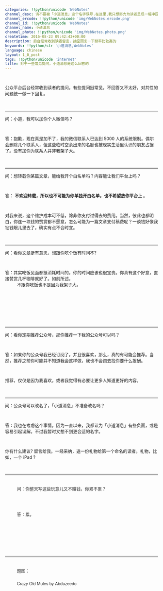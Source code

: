 ```yaml
---
categories: !!python/unicode 'WebNotes'
channel_desc: 请不要被「小道消息」这个名字误导.在这里,我只想努力为读者呈现一幅中国互联网的清明上河图.
channel_ercode: !!python/unicode 'img/WebNotes.ercode.png'
channel_id: !!python/unicode 'WebNotes'
channel_name: 小道消息
channel_photo: !!python/unicode 'img/WebNotes.photo.png'
createtime: 2016-08-23 09:42:43+00:00
description: 后台经常收到读者留言，抽空回复一下频率比较高的
keywords: !!python/str '小道消息,WebNotes'
language: chinese
layout: 1_0_post
tags: !!python/unicode 'internet'
title: 对于一些常见提问，小道消息是这么回答的
---
```

<div class="rich_media_content" id="js_content">
<p>
<br/>
</p>
<p>
         公众平台后台经常收到读者的提问，有些提问挺常见，不回答又不太好，对共性的问题统一做一下回复。
        </p>
<p>
<br/>
</p>
<hr style="margin-top: 1em; margin-bottom: 1em; white-space: normal; font-family: Lato, Helvetica, Arial, freesans, clean, sans-serif; border-right-width: 0px; border-bottom-width: 0px; border-left-width: 0px; border-top-style: solid; border-top-color: rgb(234, 234, 234); height: 1px; color: rgb(51, 51, 51);"/>
<p>
         问：小道，我可以加你个人微信吗？
         <br/>
</p>
<p>
<br/>
</p>
<p>
         答：抱歉，现在真是加不了，我的微信联系人已达到 5000 人的系统限制。偶尔会删除几个联系人，但这些临时空余出来的名额也被现实生活里认识的朋友占据了。没有加你为联系人并非我架子大。
        </p>
<p>
<br/>
</p>
<hr style="font-family: Lato, Helvetica, Arial, freesans, clean, sans-serif; border-right-width: 0px; border-bottom-width: 0px; border-left-width: 0px; border-top-style: solid; border-top-color: rgb(234, 234, 234); height: 1px; margin-top: 1em; margin-bottom: 1em; color: rgb(51, 51, 51); white-space: normal;"/>
<p>
         问：想转载你某篇文章，能给我开个白名单吗？内容能让我们平台上吗？
         <br/>
</p>
<p>
<br/>
</p>
<p>
         答：
         <strong>
          不欢迎转载，所以也不可能为你单独开白名单，也不希望放你平台上
         </strong>
         。
        </p>
<p>
<br/>
</p>
<p>
         对我来说，这个维护成本可不低，除非你支付过得去的费用。当然，彼此也都明白，你连一块钱的赞赏都不愿意，怎么可能为一篇文章支付稿费呢？一谈钱好像我钻钱眼儿里去了，确实有点不合时宜。
        </p>
<p>
<br/>
</p>
<hr style="margin-top: 1em; margin-bottom: 1em; white-space: normal; font-family: Lato, Helvetica, Arial, freesans, clean, sans-serif; border-right-width: 0px; border-bottom-width: 0px; border-left-width: 0px; border-top-style: solid; border-top-color: rgb(234, 234, 234); height: 1px; color: rgb(51, 51, 51);"/>
<p>
         问：看你文章挺有意思，想跟你吃个饭有时间不?
         <br/>
</p>
<p>
<br/>
</p>
<p>
         答：其实吃饭见面都挺消耗时间的，你的时间应该也很宝贵。你真有这个好意，直接赞赏几杯咖啡就好了。如前所述，
         <span style="white-space: pre-wrap;">
          不跟你吃饭也不是因为我架子大。
         </span>
</p>
<p>
<span style="white-space: pre-wrap;">
<br/>
</span>
</p>
<p>
<span style="white-space: pre-wrap;">
</span>
</p>
<hr style="margin-top: 1em; margin-bottom: 1em; white-space: normal; font-family: Lato, Helvetica, Arial, freesans, clean, sans-serif; border-right-width: 0px; border-bottom-width: 0px; border-left-width: 0px; border-top-style: solid; border-top-color: rgb(234, 234, 234); height: 1px; color: rgb(51, 51, 51);"/>
<p>
         问：看你定期推荐公众号，那你推荐一下我的公众号可以吗？
         <br/>
</p>
<p>
<br/>
</p>
<p>
         答：如果你的公众号我已经订阅了，并且很喜欢，那么，真的有可能会推荐。当然，推荐之前你可能并不知道我会这样做，我也不会跑去找你要什么报酬。
        </p>
<p>
<br/>
</p>
<p>
         推荐，仅仅是因为我喜欢，或者我觉得有必要让更多人知道更好的内容。
        </p>
<p>
<br/>
</p>
<hr style="margin-top: 1em; margin-bottom: 1em; white-space: normal; font-family: Lato, Helvetica, Arial, freesans, clean, sans-serif; border-right-width: 0px; border-bottom-width: 0px; border-left-width: 0px; border-top-style: solid; border-top-color: rgb(234, 234, 234); height: 1px; color: rgb(51, 51, 51);"/>
<p>
         问：公众号可以改名了，「小道消息」不准备改名吗？
        </p>
<p>
<br/>
</p>
<p>
         答：我也在考虑这个事情，因为一直以来，我都认为「小道消息」有些负面，或是容易引起误解。不过我暂时又想不到更合适的名字。
        </p>
<p>
<br/>
</p>
<p>
         你有什么建议? 留言给我。一经采纳，送一份礼物给第一个命名的读者。礼物，比如，一个 iPad ?
        </p>
<p>
<br/>
</p>
<hr style="margin-top: 1em; margin-bottom: 1em; white-space: normal; font-family: Lato, Helvetica, Arial, freesans, clean, sans-serif; border-right-width: 0px; border-bottom-width: 0px; border-left-width: 0px; border-top-style: solid; border-top-color: rgb(234, 234, 234); height: 1px; color: rgb(51, 51, 51);"/>
<p style="margin-top: 1em; margin-bottom: 1.5em; white-space: normal; font-family: Lato, Helvetica, Arial, freesans, clean, sans-serif; border: 0px; outline: 0px; line-height: 1.5em; color: rgb(51, 51, 51);">
<span style="font-family: 'Helvetica Neue', Helvetica, 'Hiragino Sans GB', 'Microsoft YaHei', Arial, sans-serif; white-space: pre-wrap;">
          问：你整天写这些玩意儿又不赚钱，你累不累？
         </span>
</p>
<p style="margin-top: 1em; margin-bottom: 1.5em; white-space: normal; font-family: Lato, Helvetica, Arial, freesans, clean, sans-serif; border: 0px; outline: 0px; line-height: 1.5em; color: rgb(51, 51, 51);">
<span style="font-family: 'Helvetica Neue', Helvetica, 'Hiragino Sans GB', 'Microsoft YaHei', Arial, sans-serif; white-space: pre-wrap;">
          答：累。
         </span>
</p>
<p style="margin-top: 1em; margin-bottom: 1.5em; white-space: normal; font-family: Lato, Helvetica, Arial, freesans, clean, sans-serif; border: 0px; outline: 0px; line-height: 1.5em; color: rgb(51, 51, 51);">
<span style="font-family: 'Helvetica Neue', Helvetica, 'Hiragino Sans GB', 'Microsoft YaHei', Arial, sans-serif; white-space: pre-wrap;">
<br/>
</span>
</p>
<hr style="margin-top: 1em; margin-bottom: 1em; white-space: normal; font-family: Lato, Helvetica, Arial, freesans, clean, sans-serif; border-right-width: 0px; border-bottom-width: 0px; border-left-width: 0px; border-top-style: solid; border-top-color: rgb(234, 234, 234); height: 1px; color: rgb(51, 51, 51);"/>
<p style="margin-top: 1em; margin-bottom: 1.5em; white-space: normal; font-family: Lato, Helvetica, Arial, freesans, clean, sans-serif; border: 0px; outline: 0px; line-height: 1.5em; color: rgb(51, 51, 51);">
<span style="white-space: pre-wrap; font-family: 'Helvetica Neue', Helvetica, 'Hiragino Sans GB', 'Microsoft YaHei', Arial, sans-serif;">
          题图：
         </span>
<span style="white-space: pre-wrap; font-family: 'Helvetica Neue', Helvetica, 'Hiragino Sans GB', 'Microsoft YaHei', Arial, sans-serif;">
          Crazy Old Mules by Abduzeedo
         </span>
<br/>
</p>
</div>